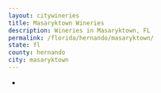 ```yaml
---
layout: citywineries
title: Masaryktown Wineries
description: Wineries in Masaryktown, FL
permalink: /florida/hernando/masaryktown/
state: fl
county: hernando
city: masaryktown
---
```

-
